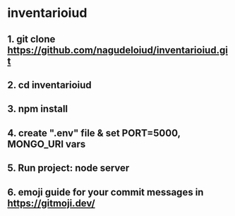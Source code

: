 # inventarioiud

## 1. git clone https://github.com/nagudeloiud/inventarioiud.git
## 2. cd inventarioiud
## 3. npm install
## 4. create ".env" file & set PORT=5000, MONGO_URI vars
## 5. Run project: node server
## 6. emoji guide for your commit messages in https://gitmoji.dev/